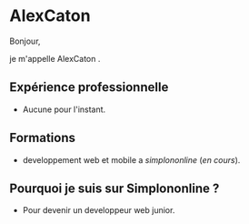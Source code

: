 # AlexCaton

Bonjour,

je m'appelle AlexCaton .

## Expérience professionnelle

- Aucune pour l'instant.

## Formations

- developpement web et mobile a _simplononline_ (*en cours*).

## Pourquoi je suis sur Simplononline ?

- Pour devenir un developpeur web junior.
